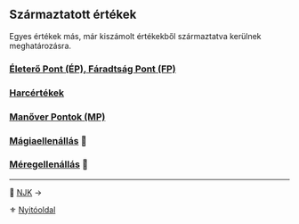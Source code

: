 ## Származtatott értékek

Egyes értékek más, már kiszámolt értékekből származtatva kerülnek meghatározásra.

### [Életerő Pont (ÉP), Fáradtság Pont (FP)](010_09_01_ep_kt.md)

### [Harcértékek](010_09_02_harcertekek_99.md)

### [Manőver Pontok (MP)](010_09_03_manover_pontok_99.md)

### [Mágiaellenállás](010_09_04_magiaellenallas.md) 🎲

### [Méregellenállás](010_09_05_meregellenallas.md) 🎲

---

🔗 [NJK](019_10_njk.md) →

⚜️ [Nyitóoldal](start.md#1-karakteralkot%C3%A1s)
